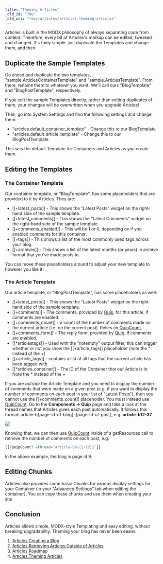 ```yaml
---
title: "Theming Articles"
_old_id: "786"
_old_uri: "revo/articles/articles.theming-articles"
---
```


Articles is built in the MODX philosophy of always separating code from content. Therefore, every bit of Articles's markup can be edited, tweaked and changed. It's fairly simple: just duplicate the Templates and change them, and then

## Duplicate the Sample Templates

Go ahead and duplicate the two templates, "sample.ArticlesContainerTemplate" and "sample.ArticlesTemplate". From there, rename them to whatever you want. We'll call ours "BlogTemplate" and "BlogPostTemplate", respectively.

If you edit the sample Templates directly, rather than editing duplicates of them, your changes will be overwritten when you upgrade Articles!

Then, go into System Settings and find the following settings and change them:

- "articles.default\_container\_template" - Change this to our BlogTemplate
- "articles.default\_article\_template" - Change this to our BlogPostTemplate

This sets the default Template for Containers and Articles as you create them.

## Editing the Templates

### The Container Template

Our container template, or "BlogTemplate", has some placeholders that are provided to it by Articles. They are:

- \[\[+latest\_posts\]\] - This shows the "Latest Posts" widget on the right-hand side of the sample template.
- \[\[+latest\_comments\]\] - This shows the "Latest Comments" widget on the right-hand side of the sample template.
- \[\[+comments\_enabled\]\] - This will be 1 or 0, depending on if you enabled comments for this container.
- \[\[+tags\]\] - This shows a list of the most commonly used tags across your blog.
- \[\[+archives\]\] - This shows a list of the latest months (or years) in archive format that you've made posts to.

You can move these placeholders around to adjust your new template to however you like it!

### The Article Template

Our article template, or "BlogPostTemplate", has some placeholders as well:

- \[\[+latest\_posts\]\] - This shows the "Latest Posts" widget on the right-hand side of the sample template.
- \[\[+comments\]\] - The comments, provided by [Quip](/extras/revo/quip "Quip"), for this article, if comments are enabled.
- \[\[+comments\_count\]\] - a count of the number of comments made on the current article (i.e. on the current post). Relies on [QuipCount](/extras/revo/quip/quip.quipcount "Quip.QuipCount").
- \[\[+comments\_form\]\] - The reply form, provided by [Quip](/extras/revo/quip "Quip"), if comments are enabled.
- \[\[\*articlestags\]\] - Used with the "notempty" output filter, this can trigger whether or not you show the \[\[+article\_tags\]\] placeholder (note the \* instead of the +)
- \[\[+article\_tags\]\] - contains a list of all tags that the current article has been tagged with.
- \[\[\*articles\_container\]\] - The ID of the Container that our Article is in. Note the \* instead of the +

If you are _outside_ the Article Template and you need to display the number of comments that were made on a given post (e.g. if you want to display the number of comments on each post in your list of "Latest Posts"), then you cannot use the \[\[+comments\_count\]\] placeholder. You must instead use [QuipCount](/extras/revo/quip/quip.quipcount "Quip.QuipCount"). Go to the **Components -> Quip** page and take a look at the thread names that Articles gives each post automatically. It follows this format: article-b{page-id-of-blog}-{page-id-of-post}, e.g. **article-b12-37**

![](/download/attachments/36635030/Quip-Thread-Names.jpg?version=1&modificationDate=1341982338000)

Knowing that, we can then use [QuipCount](/extras/revo/quip/quip.quipcount "Quip.QuipCount") inside of a getResources call to retrieve the number of comments on each post, e.g.

``` php 
[[!QuipCount? &thread=`article-b9-[[+id]]`]]
```

In the above example, the blog is page id 9.

## Editing Chunks

Articles also provides some basic Chunks for various display settings for your Container (in your "Advanced Settings" tab when editing the container). You can copy these chunks and use them when creating your site.

## Conclusion

Articles allows simple, MODX-style Templating and easy editing, without breaking upgradability. Theming your blog has never been easier.

1. [Articles.Creating a Blog](/extras/revo/articles/articles.creating-a-blog)
2. [Articles.Retrieving Articles Outside of Articles](/extras/revo/articles/articles.retrieving-articles-outside-of-articles)
3. [Articles.Roadmap](/extras/revo/articles/articles.roadmap)
4. [Articles.Theming Articles](/extras/revo/articles/articles.theming-articles)